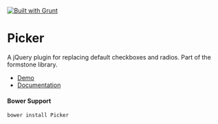 <a href="http://gruntjs.com" target="_blank"><img src="https://cdn.gruntjs.com/builtwith.png" alt="Built with Grunt"></a> 
# Picker 

A jQuery plugin for replacing default checkboxes and radios. Part of the formstone library. 

- [Demo](http://www.benplum.com/components/Picker/demo/index.html) 
- [Documentation](http://www.benplum.com/formstone/picker/) 

#### Bower Support 
`bower install Picker`